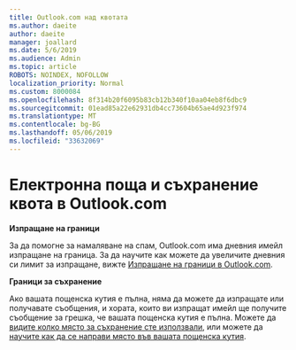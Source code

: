 ```yaml
---
title: Outlook.com над квотата
ms.author: daeite
author: daeite
manager: joallard
ms.date: 5/6/2019
ms.audience: Admin
ms.topic: article
ROBOTS: NOINDEX, NOFOLLOW
localization_priority: Normal
ms.custom: 8000084
ms.openlocfilehash: 8f314b20f6095b83cb12b340f10aa04eb8f6dbc9
ms.sourcegitcommit: 01ead85a22e62931db4cc73604b65ae4d923f974
ms.translationtype: MT
ms.contentlocale: bg-BG
ms.lasthandoff: 05/06/2019
ms.locfileid: "33632069"
---
```

# <a name="email-and-storage-quota-in-outlookcom"></a>Електронна поща и съхранение квота в Outlook.com

**Изпращане на граници**

За да помогне за намаляване на спам, Outlook.com има дневния имейл изпращане на граница. За да научите как можете да увеличите дневния си лимит за изпращане, вижте [Изпращане на граници в Outlook.com](https://support.office.com/article/279ee200-594c-40f0-9ec8-bb6af7735c2e).

**Граници за съхранение**

Ако вашата пощенска кутия е пълна, няма да можете да изпращате или получавате съобщения, и хората, които ви изпращат имейл ще получите съобщение за грешка, че вашата пощенска кутия е пълна. Можете да [видите колко място за съхранение сте използвали](https://go.microsoft.com/fwlink/?linkid=2052089), или можете да [научите как да се направи място във вашата пощенска кутия](https://support.office.com/article/7ac99134-69e5-4619-ac0b-2d313bba5e9e).